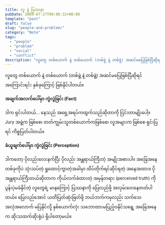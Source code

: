 ```yaml
---
title: လူ နဲ့ ပြဿနာ
pubDate: 2009-07-27T09:00:32+00:00
template: "post"
draft: false
slug: "people-and-problem/"
category: "Note"
tags:
  - "people"
  - "problem"
  - "social"
  - "conflict"
description: "လူတွေ တစ်ယောက် နဲ့ တစ်ယောက် (တစ်ဖွဲ့ နဲ့ တစ်ဖွဲ့) အဆင်မပြေဖြစ်ပြီဆိုရင် အကြောင်းရင်း နှစ်ခုကြောင့် ဖြစ်နိုင်ပါတယ်။"
---
```


လူတွေ တစ်ယောက် နဲ့ တစ်ယောက် (တစ်ဖွဲ့ နဲ့ တစ်ဖွဲ့) အဆင်မပြေဖြစ်ပြီဆိုရင် အကြောင်းရင်း နှစ်ခုကြောင့် ဖြစ်နိုင်ပါတယ်။

**အချက်အလက်ပေါ်မှာ ကွဲလွဲခြင်း (Fact)**

ဒါက ရှင်းပါတယ်… နေသည် အရှေ့အရပ်ကထွက်သည်ဆိုတာကို ငြင်းတာမျိုးပေါ့။ Jury အဖွဲ့က ဖြစ်စေ၊ တတ်ကျွမ်းသူတစ်ယောက်ကဖြစ်စေ၊ လူအများက ဖြစ်စေ ရှင်းပြရင် ကိစ္စပြတ်ပါတယ်။

**ခံယူချက်ပေါ်မှာ ကွဲလွဲခြင်း (Perception)**

ဒါကတော့ ပိုလည်းလေးနက်ပြီး ပိုလည်း အန္တရာယ်ကြီးတဲ့ အမျိုးအစားပါ။ အခြေအနေတစ်ခုကိုပဲ သုံးသပ်တဲ့ ရှုထောင့်ကွာတဲ့အခါမှာ ထိပ်တိုက်ရင်ဆိုင်ရတဲ့ အနေအထား။ ပိုအန္တရာယ်ကြီးတယ်ဆိုတာက ကိုယ်လက်ခံထားတဲ့ အမှန်တရား (perceived truth) ကို ပွန်းပဲ့မခံနိုင်တဲ့ လူတွေရဲ့ မာနကြောင့် ပြဿနာကို ပြေလည်ဖို့ အလှမ်းဝေးနေတတ်ပါတယ်။ ပြေလည်အောင် ယတိပြတ်ဆုံးဖြတ်ဖို့ ဘယ်ဘက်ကမှလည်း သက်သေအလုံအလောက် မပြနိုင်လို့ နှစ်ယောက်လုံး သဘောထားမပြည့်ဝနိုင်သရွေ့ အခြေအနေက ဆိုးသထက်ဆိုးရုံပဲ ရှိပါတော့မယ်။
